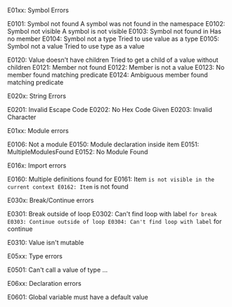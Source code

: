 E01xx: Symbol Errors

E0101: Symbol not found
A symbol was not found in the namespace
E0102: Symbol not visible
A symbol is not visible
E0103: Symbol not found in
Has no member
E0104: Symbol not a type
Tried to use value as a type
E0105: Symbol not a value
Tried to use type as a value

E0120: Value doesn't have children
Tried to get a child of a value without children
E0121: Member not found
E0122: Member is not a value
E0123: No member found matching predicate
E0124: Ambiguous member found matching predicate

E020x: String Errors

E0201: Invalid Escape Code
E0202: No Hex Code Given
E0203: Invalid Character

E01xx: Module errors

E0106: Not a module
E0150: Module declaration inside item
E0151: MultipleModulesFound
E0152: No Module Found

E016x: Import errors

E0160: Multiple definitions found for
E0161: Item `is not visible in the current context
E0162: Item` is not found

E030x: Break/Continue errors

E0301: Break outside of loop
E0302: Can't find loop with label `for break
E0303: Continue outside of loop
E0304: Can't find loop with label` for continue

E0310: Value isn't mutable

E05xx: Type errors

E0501: Can't call a value of type ...

E06xx: Declaration errors

E0601: Global variable must have a default value
